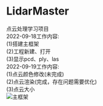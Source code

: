 # LidarMaster
点云处理学习项目  
2022-09-18工作内容:  
  (1)搭建主框架  
  (2)工程新建、打开  
  (3)显示pcd、ply、las  
2022-09-19工作内容:  
  (1)点云颜色修改(未完成)    
  (2)点云渲染(完成，存在问题需要优化)  
  (3)点云大小   
![主框架](https://user-images.githubusercontent.com/16399994/190892349-3b23618c-c582-4d11-929b-8439227d3823.png)
